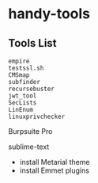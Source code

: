 # handy-tools

## Tools List
```
empire
testssl.sh
CMSmap
subfinder
recursebuster
jwt_tool
SecLists
LinEnum
linuxprivchecker
```

Burpsuite Pro

sublime-text
- install Metarial theme
- install Emmet plugins


